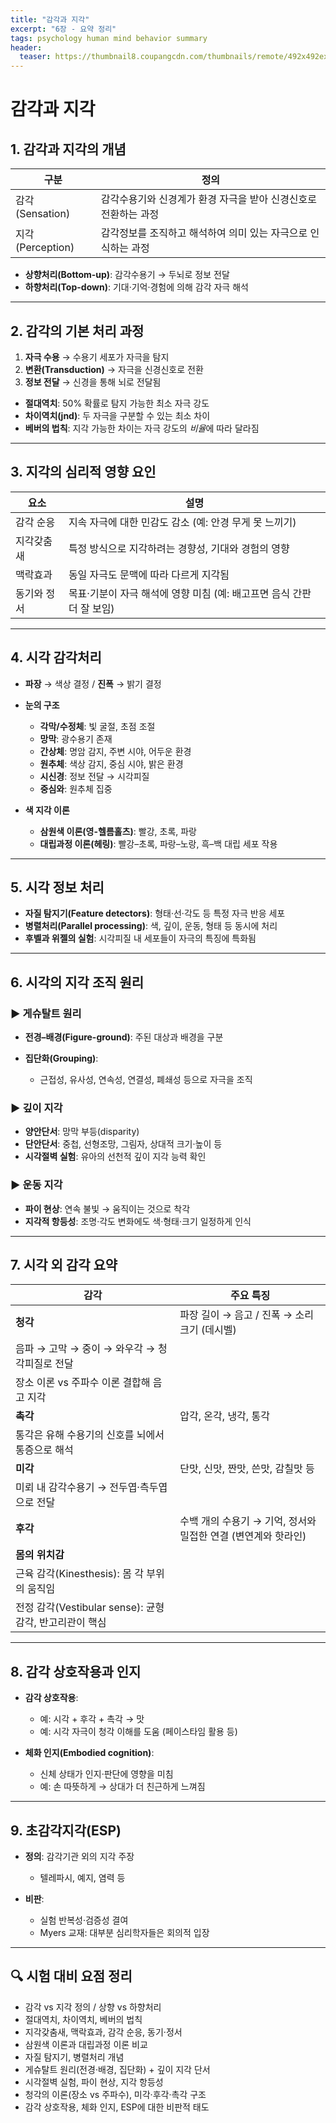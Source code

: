 ```yaml
---
title: "감각과 지각"
excerpt: "6장 - 요약 정리"
tags: psychology human mind behavior summary
header:
  teaser: https://thumbnail8.coupangcdn.com/thumbnails/remote/492x492ex/image/retail-product-api/A00077021/100209435/111776127/main/9791162263631_L.jpg
---
```


# 감각과 지각

## 1. 감각과 지각의 개념

| 구분              | 정의                                  |
| --------------- | ----------------------------------- |
| 감각 (Sensation)  | 감각수용기와 신경계가 환경 자극을 받아 신경신호로 전환하는 과정 |
| 지각 (Perception) | 감각정보를 조직하고 해석하여 의미 있는 자극으로 인식하는 과정  |

* **상향처리(Bottom-up)**: 감각수용기 → 두뇌로 정보 전달
* **하향처리(Top-down)**: 기대·기억·경험에 의해 감각 자극 해석

---

## 2. 감각의 기본 처리 과정

1. **자극 수용** → 수용기 세포가 자극을 탐지
2. **변환(Transduction)** → 자극을 신경신호로 전환
3. **정보 전달** → 신경을 통해 뇌로 전달됨

* **절대역치**: 50% 확률로 탐지 가능한 최소 자극 강도
* **차이역치(jnd)**: 두 자극을 구분할 수 있는 최소 차이
* **베버의 법칙**: 지각 가능한 차이는 자극 강도의 *비율*에 따라 달라짐

---

## 3. 지각의 심리적 영향 요인

| 요소     | 설명                                         |
| ------ | ------------------------------------------ |
| 감각 순응  | 지속 자극에 대한 민감도 감소 (예: 안경 무게 못 느끼기)          |
| 지각갖춤새  | 특정 방식으로 지각하려는 경향성, 기대와 경험의 영향              |
| 맥락효과   | 동일 자극도 문맥에 따라 다르게 지각됨                      |
| 동기와 정서 | 목표·기분이 자극 해석에 영향 미침 (예: 배고프면 음식 간판 더 잘 보임) |

---

## 4. 시각 감각처리

* **파장** → 색상 결정 / **진폭** → 밝기 결정

* **눈의 구조**

  * **각막/수정체**: 빛 굴절, 초점 조절
  * **망막**: 광수용기 존재
  * **간상체**: 명암 감지, 주변 시야, 어두운 환경
  * **원추체**: 색상 감지, 중심 시야, 밝은 환경
  * **시신경**: 정보 전달 → 시각피질
  * **중심와**: 원추체 집중

* **색 지각 이론**

  * **삼원색 이론(영-헬름홀츠)**: 빨강, 초록, 파랑
  * **대립과정 이론(헤링)**: 빨강–초록, 파랑–노랑, 흑–백 대립 세포 작용

---

## 5. 시각 정보 처리

* **자질 탐지기(Feature detectors)**: 형태·선·각도 등 특정 자극 반응 세포
* **병렬처리(Parallel processing)**: 색, 깊이, 운동, 형태 등 동시에 처리
* **후벨과 위젤의 실험**: 시각피질 내 세포들이 자극의 특징에 특화됨

---

## 6. 시각의 지각 조직 원리

### ▶ 게슈탈트 원리

* **전경–배경(Figure-ground)**: 주된 대상과 배경을 구분
* **집단화(Grouping)**:

  * 근접성, 유사성, 연속성, 연결성, 폐쇄성 등으로 자극을 조직

### ▶ 깊이 지각

* **양안단서**: 망막 부등(disparity)
* **단안단서**: 중첩, 선형조망, 그림자, 상대적 크기·높이 등
* **시각절벽 실험**: 유아의 선천적 깊이 지각 능력 확인

### ▶ 운동 지각

* **파이 현상**: 연속 불빛 → 움직이는 것으로 착각
* **지각적 항등성**: 조명·각도 변화에도 색·형태·크기 일정하게 인식

---

## 7. 시각 외 감각 요약

| 감각                                       | 주요 특징                                 |
| ---------------------------------------- | ------------------------------------- |
| **청각**                                   | 파장 길이 → 음고 / 진폭 → 소리 크기 (데시벨)         |
| 음파 → 고막 → 중이 → 와우각 → 청각피질로 전달            |                                       |
| 장소 이론 vs 주파수 이론 결합해 음고 지각                |                                       |
| **촉각**                                   | 압각, 온각, 냉각, 통각                        |
| 통각은 유해 수용기의 신호를 뇌에서 통증으로 해석              |                                       |
| **미각**                                   | 단맛, 신맛, 짠맛, 쓴맛, 감칠맛 등                 |
| 미뢰 내 감각수용기 → 전두엽·측두엽으로 전달                |                                       |
| **후각**                                   | 수백 개의 수용기 → 기억, 정서와 밀접한 연결 (변연계와 핫라인) |
| **몸의 위치감**                               |                                       |
| 근육 감각(Kinesthesis): 몸 각 부위의 움직임          |                                       |
| 전정 감각(Vestibular sense): 균형 감각, 반고리관이 핵심 |                                       |

---

## 8. 감각 상호작용과 인지

* **감각 상호작용**:

  * 예: 시각 + 후각 + 촉각 → 맛
  * 예: 시각 자극이 청각 이해를 도움 (페이스타임 활용 등)

* **체화 인지(Embodied cognition)**:

  * 신체 상태가 인지·판단에 영향을 미침
  * 예: 손 따뜻하게 → 상대가 더 친근하게 느껴짐

---

## 9. 초감각지각(ESP)

* **정의**: 감각기관 외의 지각 주장

  * 텔레파시, 예지, 염력 등
* **비판**:

  * 실험 반복성·검증성 결여
  * Myers 교재: 대부분 심리학자들은 회의적 입장

---

## 🔍 시험 대비 요점 정리

* 감각 vs 지각 정의 / 상향 vs 하향처리
* 절대역치, 차이역치, 베버의 법칙
* 지각갖춤새, 맥락효과, 감각 순응, 동기·정서
* 삼원색 이론과 대립과정 이론 비교
* 자질 탐지기, 병렬처리 개념
* 게슈탈트 원리(전경·배경, 집단화) + 깊이 지각 단서
* 시각절벽 실험, 파이 현상, 지각 항등성
* 청각의 이론(장소 vs 주파수), 미각·후각·촉각 구조
* 감각 상호작용, 체화 인지, ESP에 대한 비판적 태도
